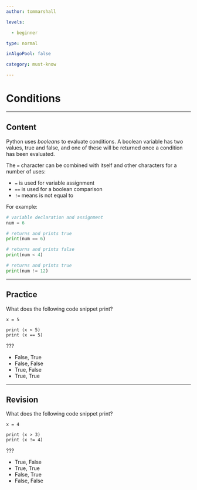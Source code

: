 ```yaml
---
author: tommarshall

levels:

  - beginner

type: normal

inAlgoPool: false

category: must-know

---
```

# Conditions

---
## Content

Python uses *booleans* to evaluate conditions. A boolean variable has two values, true and false, and one of these will be returned once a condition has been evaluated.

The `=` character can be combined with itself and other characters for a number of uses:
- `=` is used for variable assignment
- `==` is used for a boolean comparison
- `!=` means is not equal to

For example:

```python
# variable declaration and assignment
num = 6

# returns and prints true
print(num == 6)

# returns and prints false
print(num < 4)

# returns and prints true
print(num != 12)
```

---
## Practice

What does the following code snippet print?

```
x = 5

print (x < 5)
print (x == 5)
```
???
* False, True
* False, False
* True, False
* True, True

---
## Revision

What does the following code snippet print?

```
x = 4

print (x > 3)
print (x != 4)
```
???

* True, False
* True, True
* False, True
* False, False
